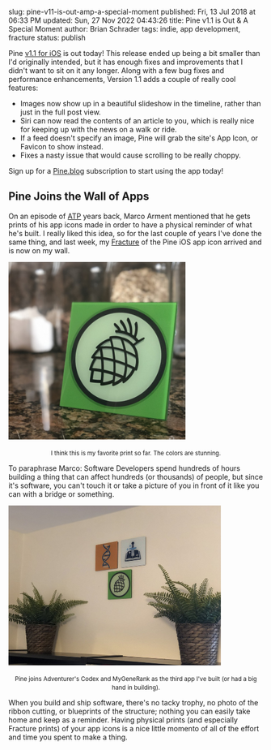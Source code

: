slug: pine-v11-is-out-amp-a-special-moment
published: Fri, 13 Jul 2018 at 06:33 PM
updated: Sun, 27 Nov 2022 04:43:26 
title: Pine v1.1 is Out &amp; A Special Moment
author: Brian Schrader
tags: indie, app development, fracture
status: publish

Pine [v1.1 for iOS][itunes] is out today! This release ended up being a bit smaller than I'd originally intended, but it has enough fixes and improvements that I didn't want to sit on it any longer. Along with a few bug fixes and performance enhancements, Version 1.1 adds a couple of really cool features:

- Images now show up in a beautiful slideshow in the timeline, rather than just in the full post view.
- Siri can now read the contents of an article to you, which is really nice for keeping up with the news on a walk or ride.
- If a feed doesn't specify an image, Pine will grab the site's App Icon, or Favicon to show instead.
- Fixes a nasty issue that would cause scrolling to be really choppy.

Sign up for a [Pine.blog](https://pine.blog) subscription to start using the app today!


## Pine Joins the Wall of Apps

On an episode of [ATP](http://atp.fm) years back, Marco Arment mentioned that he gets prints of his app icons made in order to have a physical reminder of what he's built. I really liked this idea, so for the last couple of years I've done the same thing, and last week, my [Fracture][fracture] of the Pine iOS app icon arrived and is now on my wall.

<img
    class="image-center"
    style="max-width:25em;"
    src="/images/blog/pine-counter.jpg"
    alt=""
/>
<center><small><caption>
    I think this is my favorite print so far. The colors are stunning.
</caption></small></center>


To paraphrase Marco: Software Developers spend hundreds of hours building a thing that can affect hundreds (or thousands) of people, but since it's software, you can't touch it or take a picture of you in front of it like you can with a bridge or something.

<img
    class="image-center"
    style="max-width:30em;"
    src="/images/blog/fractures.jpg"
    alt=""
/>
<center><small><caption>
    Pine joins Adventurer's Codex and MyGeneRank as the third app I've built (or had a big hand in building).
</caption></small></center>

When you build and ship software, there's no tacky trophy, no photo of the ribbon cutting, or blueprints of the structure; nothing you can easily take home and keep as a reminder. Having physical prints (and especially Fracture prints) of your app icons is a nice little momento of all of the effort and time you spent to make a thing.

[itunes]: https://itunes.apple.com/us/app/pine-blog/id1401683628?ls=1&mt=8
[fracture]: https://fractureme.com
